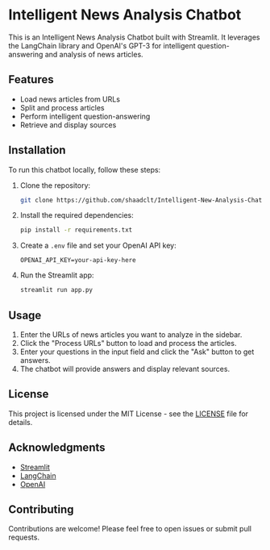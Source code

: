 # Intelligent News Analysis Chatbot

This is an Intelligent News Analysis Chatbot built with Streamlit. It leverages the LangChain library and OpenAI's GPT-3 for intelligent question-answering and analysis of news articles.

## Features

- Load news articles from URLs
- Split and process articles
- Perform intelligent question-answering
- Retrieve and display sources

## Installation

To run this chatbot locally, follow these steps:

1. Clone the repository:

   ```bash
   git clone https://github.com/shaadclt/Intelligent-New-Analysis-Chatbot.git
   ```

2. Install the required dependencies:

   ```bash
   pip install -r requirements.txt
   ```

3. Create a `.env` file and set your OpenAI API key:

   ```
   OPENAI_API_KEY=your-api-key-here
   ```

4. Run the Streamlit app:

   ```bash
   streamlit run app.py
   ```

## Usage

1. Enter the URLs of news articles you want to analyze in the sidebar.
2. Click the "Process URLs" button to load and process the articles.
3. Enter your questions in the input field and click the "Ask" button to get answers.
4. The chatbot will provide answers and display relevant sources.

## License

This project is licensed under the MIT License - see the [LICENSE](LICENSE) file for details.

## Acknowledgments

- [Streamlit](https://streamlit.io/)
- [LangChain](https://github.com/Langchain/langchain)
- [OpenAI](https://openai.com/)

## Contributing

Contributions are welcome! Please feel free to open issues or submit pull requests.

